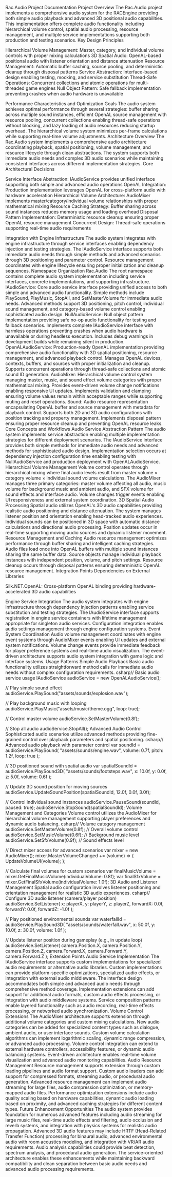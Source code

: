 Rac.Audio Project Documentation
Project Overview
The Rac.Audio project implements a comprehensive audio system for the RACEngine providing both simple audio playback and advanced 3D positional audio capabilities. This implementation offers complete audio functionality including hierarchical volume control, spatial audio processing, resource management, and multiple service implementations supporting both production and testing scenarios.
Key Design Principles

Hierarchical Volume Management: Master, category, and individual volume controls with proper mixing calculations
3D Spatial Audio: OpenAL-based positional audio with listener orientation and distance attenuation
Resource Management: Automatic buffer caching, source pooling, and deterministic cleanup through disposal patterns
Service Abstraction: Interface-based design enabling testing, mocking, and service substitution
Thread-Safe Operations: Concurrent collections and atomic operations for multi-threaded game engines
Null Object Pattern: Safe fallback implementation preventing crashes when audio hardware is unavailable

Performance Characteristics and Optimization Goals
The audio system achieves optimal performance through several strategies: buffer sharing across multiple sound instances, efficient OpenAL source management with resource pooling, concurrent collections enabling thread-safe operations without blocking, and lazy loading of audio resources reducing startup overhead. The hierarchical volume system minimizes per-frame calculations while supporting real-time volume adjustments.
Architecture Overview
The Rac.Audio system implements a comprehensive audio architecture coordinating playback, spatial positioning, volume management, and resource lifecycle through clean abstractions. The system supports both immediate audio needs and complex 3D audio scenarios while maintaining consistent interfaces across different implementation strategies.
Core Architectural Decisions

Service Interface Abstraction: IAudioService provides unified interface supporting both simple and advanced audio operations
OpenAL Integration: Production implementation leverages OpenAL for cross-platform audio with hardware acceleration
Hierarchical Volume Architecture: AudioMixer implements master/category/individual volume relationships with proper mathematical mixing
Resource Caching Strategy: Buffer sharing across sound instances reduces memory usage and loading overhead
Disposal Pattern Implementation: Deterministic resource cleanup ensuring proper OpenAL resource management
Concurrent Design: Thread-safe operations supporting real-time audio requirements

Integration with Engine Infrastructure
The audio system integrates with engine infrastructure through service interfaces enabling dependency injection and testing strategies. The IAudioService interface supports both immediate audio needs through simple methods and advanced scenarios through 3D positioning and parameter control. Resource management coordinates with engine lifecycle ensuring proper initialization and cleanup sequences.
Namespace Organization
Rac.Audio
The root namespace contains complete audio system implementation including service interfaces, concrete implementations, and supporting infrastructure.
IAudioService: Core audio service interface providing unified access to both simple and advanced audio functionality. Simple methods include PlaySound, PlayMusic, StopAll, and SetMasterVolume for immediate audio needs. Advanced methods support 3D positioning, pitch control, individual sound management, and category-based volume control enabling sophisticated audio design.
NullAudioService: Null object pattern implementation providing safe no-op audio functionality for testing and fallback scenarios. Implements complete IAudioService interface with harmless operations preventing crashes when audio hardware is unavailable or during headless execution. Includes debug warnings in development builds while remaining silent in production.
OpenALAudioService: Production-ready OpenAL implementation providing comprehensive audio functionality with 3D spatial positioning, resource management, and advanced playback control. Manages OpenAL devices, contexts, buffers, and sources with proper initialization and cleanup. Supports concurrent operations through thread-safe collections and atomic sound ID generation.
AudioMixer: Hierarchical volume control system managing master, music, and sound effect volume categories with proper mathematical mixing. Provides event-driven volume change notifications enabling responsive UI updates. Implements validation and clamping ensuring volume values remain within acceptable ranges while supporting muting and reset operations.
Sound: Audio resource representation encapsulating OpenAL buffer and source management with metadata for playback control. Supports both 2D and 3D audio configurations with position tracking and property management. Implements disposal pattern ensuring proper resource cleanup and preventing OpenAL resource leaks.
Core Concepts and Workflows
Audio Service Abstraction Pattern
The audio system implements service abstraction enabling multiple implementation strategies for different deployment scenarios. The IAudioService interface provides both simple methods for immediate audio needs and advanced methods for sophisticated audio design. Implementation selection occurs at dependency injection configuration time enabling testing with NullAudioService and production deployment with OpenALAudioService.
Hierarchical Volume Management
Volume control operates through hierarchical mixing where final audio levels result from master volume × category volume × individual sound volume calculations. The AudioMixer manages three primary categories: master volume affecting all audio, music volume for background music and ambient audio, and SFX volume for sound effects and interface audio. Volume changes trigger events enabling UI responsiveness and external system coordination.
3D Spatial Audio Processing
Spatial audio utilizes OpenAL's 3D audio capabilities providing realistic audio positioning and distance attenuation. The system manages listener position and orientation enabling head-tracked audio experiences. Individual sounds can be positioned in 3D space with automatic distance calculations and directional audio processing. Position updates occur in real-time supporting moving audio sources and dynamic listener movement.
Resource Management and Caching
Audio resource management optimizes performance through buffer sharing and intelligent caching strategies. Audio files load once into OpenAL buffers with multiple sound instances sharing the same buffer data. Source objects manage individual playback instances with independent position, volume, and pitch settings. Resource cleanup occurs through disposal patterns ensuring deterministic OpenAL resource management.
Integration Points
Dependencies on External Libraries

Silk.NET.OpenAL: Cross-platform OpenAL binding providing hardware-accelerated 3D audio capabilities

Engine Service Integration
The audio system integrates with engine infrastructure through dependency injection patterns enabling service substitution and testing strategies. The IAudioService interface supports registration in engine service containers with lifetime management appropriate for singleton audio services. Configuration integration enables audio settings management through engine configuration systems.
Event System Coordination
Audio volume management coordinates with engine event systems through AudioMixer events enabling UI updates and external system notifications. Volume change events provide immediate feedback for player preference systems and real-time audio visualization. The event-driven architecture supports audio system integration with game logic and interface systems.
Usage Patterns
Simple Audio Playback
Basic audio functionality utilizes straightforward method calls for immediate audio needs without complex configuration requirements.
csharp// Basic audio service usage
IAudioService audioService = new OpenALAudioService();

// Play simple sound effect
audioService.PlaySound("assets/sounds/explosion.wav");

// Play background music with looping
audioService.PlayMusic("assets/music/theme.ogg", loop: true);

// Control master volume
audioService.SetMasterVolume(0.8f);

// Stop all audio
audioService.StopAll();
Advanced Audio Control
Sophisticated audio scenarios utilize advanced methods providing fine-grained control over playback parameters and spatial positioning.
csharp// Advanced audio playback with parameter control
var soundId = audioService.PlaySound(
"assets/sounds/engine.wav",
volume: 0.7f,
pitch: 1.2f,
loop: true
);

// 3D positioned sound with spatial audio
var spatialSoundId = audioService.PlaySound3D(
"assets/sounds/footsteps.wav",
x: 10.0f, y: 0.0f, z: 5.0f,
volume: 0.6f
);

// Update 3D sound position for moving sources
audioService.UpdateSoundPosition(spatialSoundId, 12.0f, 0.0f, 3.0f);

// Control individual sound instances
audioService.PauseSound(soundId, paused: true);
audioService.StopSound(spatialSoundId);
Volume Management and Categories
Volume control utilizes the AudioMixer for hierarchical volume management supporting player preferences and dynamic audio balancing.
csharp// Volume category management
audioService.SetMasterVolume(0.8f);   // Overall volume control
audioService.SetMusicVolume(0.6f);    // Background music level
audioService.SetSfxVolume(0.9f);      // Sound effects level

// Direct mixer access for advanced scenarios
var mixer = new AudioMixer();
mixer.MasterVolumeChanged += (volume) => {
UpdateVolumeUI(volume);
};

// Calculate final volumes for custom scenarios
var finalMusicVolume = mixer.GetFinalMusicVolume(individualVolume: 0.8f);
var finalSfxVolume = mixer.GetFinalSfxVolume(individualVolume: 1.0f);
3D Audio and Listener Management
Spatial audio configuration involves listener positioning and orientation management for realistic 3D audio experiences.
csharp// Configure 3D audio listener (camera/player position)
audioService.SetListener(
x: playerX, y: playerY, z: playerZ,
forwardX: 0.0f, forwardY: 0.0f, forwardZ: -1.0f
);

// Play positioned environmental sounds
var waterfallId = audioService.PlaySound3D(
"assets/sounds/waterfall.wav",
x: 50.0f, y: 10.0f, z: 30.0f,
volume: 1.0f
);

// Update listener position during gameplay (e.g., in update loop)
audioService.SetListener(
camera.Position.X, camera.Position.Y, camera.Position.Z,
camera.Forward.X, camera.Forward.Y, camera.Forward.Z
);
Extension Points
Audio Service Implementation
The IAudioService interface supports custom implementations for specialized audio requirements or alternative audio libraries. Custom implementations can provide platform-specific optimizations, specialized audio effects, or integration with external audio middleware. The interface design accommodates both simple and advanced audio needs through comprehensive method coverage.
Implementation extensions can add support for additional audio formats, custom audio effects processing, or integration with audio middleware systems. Service composition patterns enable layered functionality such as audio recording, real-time effects processing, or networked audio synchronization.
Volume Control Extensions
The AudioMixer architecture supports extension through additional volume categories and custom mixing calculations. New audio categories can be added for specialized content types such as dialogue, ambient audio, or user interface sounds. Custom volume calculation algorithms can implement logarithmic scaling, dynamic range compression, or advanced audio processing.
Volume control integration can extend to external hardware controllers, accessibility features, or dynamic audio balancing systems. Event-driven architecture enables real-time volume visualization and advanced audio monitoring capabilities.
Audio Resource Management
Resource management supports extension through custom loading pipelines and audio format support. Custom audio loaders can add support for compressed formats, streaming audio, or procedural audio generation. Advanced resource management can implement audio streaming for large files, audio compression optimization, or memory-mapped audio files.
Performance optimization extensions include audio quality scaling based on hardware capabilities, dynamic audio loading based on proximity, and advanced caching strategies for different content types.
Future Enhancement Opportunities
The audio system provides foundation for numerous advanced features including audio streaming for large music files, real-time audio effects and filtering, audio occlusion and reverb systems, and integration with physics systems for realistic audio propagation.
Advanced 3D audio features may include HRTF (Head-Related Transfer Function) processing for binaural audio, advanced environmental audio with room acoustics modeling, and integration with VR/AR audio requirements. Audio analysis capabilities could provide beat detection, spectrum analysis, and procedural audio generation.
The service-oriented architecture enables these enhancements while maintaining backward compatibility and clean separation between basic audio needs and advanced audio processing requirements.